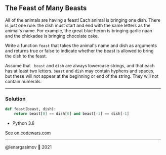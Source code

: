 ## The Feast of Many Beasts

All of the animals are having a feast! Each animal is bringing one dish. There is just one rule: the dish must start and end with the same letters as the animal's name. For example, the great blue heron is bringing garlic naan and the chickadee is bringing chocolate cake.

Write a function ```feast``` that takes the animal's name and dish as arguments and returns true or false to indicate whether the beast is allowed to bring the dish to the feast.

Assume that ``` beast``` and ```dish``` are always lowercase strings, and that each has at least two letters. ```beast``` and ```dish``` may contain hyphens and spaces, but these will not appear at the beginning or end of the string. They will not contain numerals.

---

### Solution

```python
def feast(beast, dish):
    return beast[0] == dish[0] and beast[-1] == dish[-1]
```

- Python 3.8

[See on codewars.com](https://www.codewars.com/kata/5aa736a455f906981800360d/train/python)

---

@lenargasimov 🥷 2021


